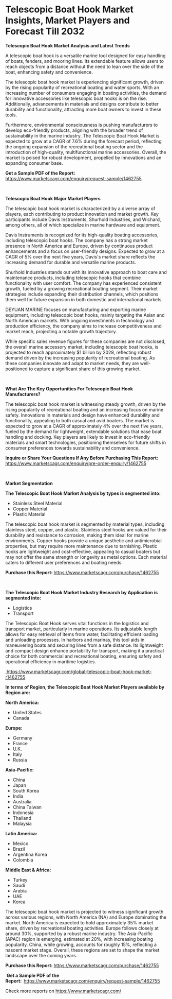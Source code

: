 <p><h1>Telescopic Boat Hook Market Insights, Market Players and Forecast Till 2032</h1></p><p><strong>Telescopic Boat Hook Market Analysis and Latest Trends</strong></p>
<p><p>A telescopic boat hook is a versatile marine tool designed for easy handling of boats, fenders, and mooring lines. Its extendable feature allows users to reach objects from a distance without the need to lean over the side of the boat, enhancing safety and convenience. </p><p>The telescopic boat hook market is experiencing significant growth, driven by the rising popularity of recreational boating and water sports. With an increasing number of consumers engaging in boating activities, the demand for innovative accessories like telescopic boat hooks is on the rise. Additionally, advancements in materials and designs contribute to better durability and functionality, attracting more boat owners to invest in these tools. </p><p>Furthermore, environmental consciousness is pushing manufacturers to develop eco-friendly products, aligning with the broader trend of sustainability in the marine industry. The Telescopic Boat Hook Market is expected to grow at a CAGR of 7.6% during the forecast period, reflecting the ongoing expansion of the recreational boating sector and the introduction of high-quality, multifunctional marine accessories. Overall, the market is poised for robust development, propelled by innovations and an expanding consumer base.</p></p>
<p><strong>Get a Sample PDF of the Report:&nbsp;</strong> <a href="https://www.marketscagr.com/enquiry/request-sample/1462755?utm_campaign=3277&utm_medium=2&utm_source=Github&utm_content=ia&utm_term=09042025&utm_id=telescopic-boat-hook">https://www.marketscagr.com/enquiry/request-sample/1462755</a></p>
<p>&nbsp;</p>
<p><strong>Telescopic Boat Hook Major Market Players</strong></p>
<p><p>The telescopic boat hook market is characterized by a diverse array of players, each contributing to product innovation and market growth. Key participants include Davis Instruments, Shurhold Industries, and Wichard, among others, all of which specialize in marine hardware and equipment.</p><p>Davis Instruments is recognized for its high-quality boating accessories, including telescopic boat hooks. The company has a strong market presence in North America and Europe, driven by continuous product enhancements and a focus on user-friendly designs. Expected to grow at a CAGR of 5% over the next five years, Davis's market share reflects the increasing demand for durable and versatile marine products.</p><p>Shurhold Industries stands out with its innovative approach to boat care and maintenance products, including telescopic hooks that combine functionality with user comfort. The company has experienced consistent growth, fueled by a growing recreational boating segment. Their market strategies include expanding their distribution channels, which positions them well for future expansion in both domestic and international markets.</p><p>DEYUAN MARINE focuses on manufacturing and exporting marine equipment, including telescopic boat hooks, mainly targeting the Asian and North American markets. With ongoing investments in technology and production efficiency, the company aims to increase competitiveness and market reach, projecting a notable growth trajectory.</p><p>While specific sales revenue figures for these companies are not disclosed, the overall marine accessory market, including telescopic boat hooks, is projected to reach approximately $1 billion by 2028, reflecting robust demand driven by the increasing popularity of recreational boating. As these companies innovate and adapt to market needs, they are well-positioned to capture a significant share of this growing market.</p></p>
<p>&nbsp;</p>
<p><strong>What Are The Key Opportunities For Telescopic Boat Hook Manufacturers?</strong></p>
<p><p>The telescopic boat hook market is witnessing steady growth, driven by the rising popularity of recreational boating and an increasing focus on marine safety. Innovations in materials and design have enhanced durability and functionality, appealing to both casual and avid boaters. The market is expected to grow at a CAGR of approximately 4% over the next five years, fueled by the demand for lightweight, extendable solutions that ease boat handling and docking. Key players are likely to invest in eco-friendly materials and smart technologies, positioning themselves for future shifts in consumer preferences towards sustainability and convenience.</p></p>
<p><strong>Inquire or Share Your Questions If Any Before Purchasing This Report:</strong> <a href="https://www.marketscagr.com/enquiry/pre-order-enquiry/1462755?utm_campaign=3277&utm_medium=2&utm_source=Github&utm_content=ia&utm_term=09042025&utm_id=telescopic-boat-hook">https://www.marketscagr.com/enquiry/pre-order-enquiry/1462755</a></p>
<p>&nbsp;</p>
<p><strong>Market Segmentation</strong></p>
<p><strong>The Telescopic Boat Hook Market Analysis by types is segmented into:</strong></p>
<p><ul><li>Stainless Steel Material</li><li>Copper Material</li><li>Plastic Material</li></ul></p>
<p><p>The telescopic boat hook market is segmented by material types, including stainless steel, copper, and plastic. Stainless steel hooks are valued for their durability and resistance to corrosion, making them ideal for marine environments. Copper hooks provide a unique aesthetic and antimicrobial properties, but may require more maintenance due to tarnishing. Plastic hooks are lightweight and cost-effective, appealing to casual boaters but may not offer the same strength or longevity as metal options. Each material caters to different user preferences and boating needs.</p></p>
<p><strong>Purchase this Report:&nbsp;</strong><a href="https://www.marketscagr.com/purchase/1462755?utm_campaign=3277&utm_medium=2&utm_source=Github&utm_content=ia&utm_term=09042025&utm_id=telescopic-boat-hook">https://www.marketscagr.com/purchase/1462755</a></p>
<p>&nbsp;</p>
<p><strong>The Telescopic Boat Hook Market Industry Research by Application is segmented into:</strong></p>
<p><ul><li>Logistics</li><li>Transport</li></ul></p>
<p><p>The Telescopic Boat Hook serves vital functions in the logistics and transport market, particularly in marine operations. Its adjustable length allows for easy retrieval of items from water, facilitating efficient loading and unloading processes. In harbors and marinas, this tool aids in maneuvering boats and securing lines from a safe distance. Its lightweight and compact design enhance portability for transport, making it a practical choice for both commercial and recreational boating, ensuring safety and operational efficiency in maritime logistics.</p></p>
<p><a href="https://www.marketscagr.com/global-telescopic-boat-hook-market-r1462755?utm_campaign=3277&utm_medium=2&utm_source=Github&utm_content=ia&utm_term=09042025&utm_id=telescopic-boat-hook">&nbsp;https://www.marketscagr.com/global-telescopic-boat-hook-market-r1462755</a></p>
<p><strong>In terms of Region, the Telescopic Boat Hook Market Players available by Region are:</strong></p>
<p>
    <p> <strong> North America: </strong>
        <ul>
            <li>United States</li>
            <li>Canada</li>
        </ul>
        </p> 
    <p> <strong> Europe: </strong>
        <ul>
            <li>Germany</li>
            <li>France</li>
            <li>U.K.</li>
            <li>Italy</li>
            <li>Russia</li>
        </ul>
        </p> 
    <p> <strong> Asia-Pacific: </strong>
        <ul>
            <li>China</li>
            <li>Japan</li>
            <li>South Korea</li>
            <li>India</li>
            <li>Australia</li>
            <li>China Taiwan</li>
            <li>Indonesia</li>
            <li>Thailand</li>
            <li>Malaysia</li>
        </ul>
        </p> 
    <p> <strong> Latin America: </strong>
        <ul>
            <li>Mexico</li>
            <li>Brazil</li>
            <li>Argentina Korea</li>
            <li>Colombia</li>
        </ul>
        </p> 
    <p> <strong> Middle East & Africa: </strong>
        <ul>
            <li>Turkey</li>
            <li>Saudi</li>
            <li>Arabia</li>
            <li>UAE</li>
            <li>Korea</li>
        </ul>
    </p>
    </p>
<p><p>The telescopic boat hook market is projected to witness significant growth across various regions, with North America (NA) and Europe dominating the market. North America is expected to hold approximately 35% market share, driven by recreational boating activities. Europe follows closely at around 30%, supported by a robust marine industry. The Asia-Pacific (APAC) region is emerging, estimated at 20%, with increasing boating popularity. China, while growing, accounts for roughly 15%, reflecting a nascent market stage. Overall, these regions are set to shape the market landscape over the coming years.</p></p>
<p><strong>Purchase this Report: </strong><a href="https://www.marketscagr.com/purchase/1462755?utm_campaign=3277&utm_medium=2&utm_source=Github&utm_content=ia&utm_term=09042025&utm_id=telescopic-boat-hook">https://www.marketscagr.com/purchase/1462755</a></p>
<p>&nbsp;<strong>Get a Sample PDF of the Report:&nbsp;&nbsp;</strong><a href="https://www.marketscagr.com/enquiry/request-sample/1462755?utm_campaign=3277&utm_medium=2&utm_source=Github&utm_content=ia&utm_term=09042025&utm_id=telescopic-boat-hook">https://www.marketscagr.com/enquiry/request-sample/1462755</a></p>
<p><strong></strong></p>
<p>Check more reports on <a href="https://www.marketscagr.com/?utm_campaign=3277&utm_medium=2&utm_source=Github&utm_content=ia&utm_term=09042025&utm_id=telescopic-boat-hook">https://www.marketscagr.com/</a></p>